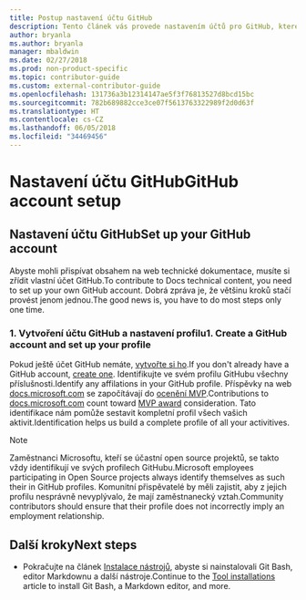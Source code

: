 ```yaml
---
title: Postup nastavení účtu GitHub
description: Tento článek vás provede nastavením účtů pro GitHub, které jsou potřeba, abyste mohli přispívat obsahem na web docs.microsoft.com.
author: bryanla
ms.author: bryanla
manager: mbaldwin
ms.date: 02/27/2018
ms.prod: non-product-specific
ms.topic: contributor-guide
ms.custom: external-contributor-guide
ms.openlocfilehash: 131736a3b12314147ae5f3f76813527d8bcd15bc
ms.sourcegitcommit: 782b689882cce3ce07f5613763322989f2d0d63f
ms.translationtype: HT
ms.contentlocale: cs-CZ
ms.lasthandoff: 06/05/2018
ms.locfileid: "34469456"
---
```

# <a name="github-account-setup"></a><span data-ttu-id="d6e40-103">Nastavení účtu GitHub</span><span class="sxs-lookup"><span data-stu-id="d6e40-103">GitHub account setup</span></span>

## <a name="set-up-your-github-account"></a><span data-ttu-id="d6e40-104">Nastavení účtu GitHub</span><span class="sxs-lookup"><span data-stu-id="d6e40-104">Set up your GitHub account</span></span>

<span data-ttu-id="d6e40-105">Abyste mohli přispívat obsahem na web technické dokumentace, musíte si zřídit vlastní účet GitHub.</span><span class="sxs-lookup"><span data-stu-id="d6e40-105">To contribute to Docs technical content, you need to set up your own GitHub account.</span></span> <span data-ttu-id="d6e40-106">Dobrá zpráva je, že většinu kroků stačí provést jenom jednou.</span><span class="sxs-lookup"><span data-stu-id="d6e40-106">The good news is, you have to do most steps only one time.</span></span>

### <a name="1-create-a-github-account-and-set-up-your-profile"></a><span data-ttu-id="d6e40-107">1. Vytvoření účtu GitHub a nastavení profilu</span><span class="sxs-lookup"><span data-stu-id="d6e40-107">1. Create a GitHub account and set up your profile</span></span>

<span data-ttu-id="d6e40-108">Pokud ještě účet GitHub nemáte, [vytvořte si ho](https://github.com/join).</span><span class="sxs-lookup"><span data-stu-id="d6e40-108">If you don't already have a GitHub account, [create one](https://github.com/join).</span></span> <span data-ttu-id="d6e40-109">Identifikujte ve svém profilu GitHubu všechny příslušnosti.</span><span class="sxs-lookup"><span data-stu-id="d6e40-109">Identify any affilations in your GitHub profile.</span></span> <span data-ttu-id="d6e40-110">Příspěvky na web [docs.microsoft.com](https://docs.microsoft.com) se započítávají do [ocenění MVP](https://mvp.microsoft.com).</span><span class="sxs-lookup"><span data-stu-id="d6e40-110">Contributions to [docs.microsoft.com](https://docs.microsoft.com) count toward [MVP award](https://mvp.microsoft.com) consideration.</span></span> <span data-ttu-id="d6e40-111">Tato identifikace nám pomůže sestavit kompletní profil všech vašich aktivit.</span><span class="sxs-lookup"><span data-stu-id="d6e40-111">Identification helps us build a complete profile of all your activitives.</span></span>

>[!NOTE]
> <span data-ttu-id="d6e40-112">Zaměstnanci Microsoftu, kteří se účastní open source projektů, se takto vždy identifikují ve svých profilech GitHubu.</span><span class="sxs-lookup"><span data-stu-id="d6e40-112">Microsoft employees participating in Open Source projects always identify themselves as such their in GitHub profiles.</span></span> <span data-ttu-id="d6e40-113">Komunitní přispěvatelé by měli zajistit, aby z jejich profilu nesprávně nevyplývalo, že mají zaměstnanecký vztah.</span><span class="sxs-lookup"><span data-stu-id="d6e40-113">Community contributors should ensure that their profile does not incorrectly imply an employment relationship.</span></span>

## <a name="next-steps"></a><span data-ttu-id="d6e40-114">Další kroky</span><span class="sxs-lookup"><span data-stu-id="d6e40-114">Next steps</span></span>

* <span data-ttu-id="d6e40-115">Pokračujte na článek [Instalace nástrojů](get-started-setup-tools.md), abyste si nainstalovali Git Bash, editor Markdownu a další nástroje.</span><span class="sxs-lookup"><span data-stu-id="d6e40-115">Continue to the [Tool installations](get-started-setup-tools.md) article to install Git Bash, a Markdown editor, and more.</span></span>
